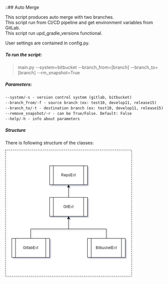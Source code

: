 ::## Auto Merge

This script produces auto merge with two branches.  
This script run from CI/CD pipeline and get environment variables from GitLab.  
This script run upd_gradle_versions functional.

User settings are contained in config.py.

##### To run the script: 

> main.py --system=bitbucket --branch_from=[branch] --branch_to=[branch] --rm_snapshot=True


##### Parameters:
`--system/-s - version control system (gitlab, bitbucket)`  
`--branch_from/-f - source branch (ex: test10, develop11, release15)`  
`--branch_to/-t - destination branch (ex: test10, develop11, release15)`  
`--remove_snapshot/-r - can be True/False. Default: False`  
`--help/-h - info about parameters`

##### Structure  
There is following structure of the classes:  

![The Classes](img/classes.png)


